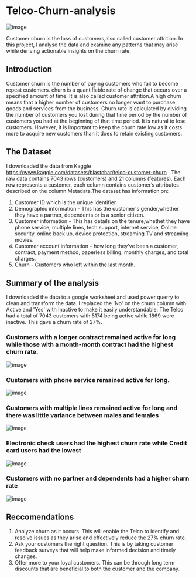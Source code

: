# Telco-Churn-analysis
![image](https://encrypted-tbn0.gstatic.com/images?q=tbn:ANd9GcSdF2Cx3s03z6zgLHICWGdpEmZdTbxhneRgwg&usqp=CAU)

Customer churn is the loss of customers,also called customer attrition. In this project, I analyse the data and examine any patterns that may arise while deriving actionable insights on the churn rate.

## Introduction
Customer churn  is the number of paying customers who fail to become repeat customers. churn is a quantifiable rate of change that occurs over a specified amount of time. It is also called customer attrition.A high churn means that a higher number of customers no longer want to purchase goods and services from the business.
Churn rate is calculated by dividing the number of customers you lost during that time period by the number of customers you had at the beginning of that time period. It is natural to lose customers. However, it is important to keep the churn rate low as it costs more to acquire new customers than it does to retain existing customers. 

## The Dataset

I downloaded the data from Kaggle https://www.kaggle.com/datasets/blastchar/telco-customer-churn . The raw data contains 7043 rows (customers) and 21 columns (features). Each row represents a customer, each column contains customer’s attributes described on the column Metadata.The dataset has information on:
1. Customer ID which is the unique identifier.
2. Demographic information - This has the customer's gender,whether they have a partner, dependents or is a senior citizen.
3. Customer information - This has details on the tenure,whethet they have phone service, multiple lines, tech support, internet service, Online security, online back up, device protection, streaming TV and  streaming movies.
4. Customer account information – how long they’ve been a customer, contract, payment method, paperless billing, monthly charges, and total charges.
5. Churn - Customers who left within the last month.

## Summary of the analysis

I downloaded the data to a google worksheet and used power querry to clean and transform the data. I replaced the 'No' on the churn column with Active and 'Yes' with Inactive to make it easily understandable. The Telco had a total of 7043 customers with 5174 being active while 1869 were inactive. This gave a churn rate of 27%.

### Customers with a longer contract remained active  for long while those with a month-month contract had the highest churn rate.
![image](https://user-images.githubusercontent.com/118395584/233087094-0a371e68-b2f6-45d0-9809-b71909632dfa.png)

### Customers with phone service remained active  for long.
![image](https://user-images.githubusercontent.com/118395584/233087454-443da4fe-8d8d-4682-a959-e99036273c4c.png)

### Customers with multiple lines remained active for long and there was little variance between males and females
![image](https://user-images.githubusercontent.com/118395584/233087638-e6261912-1dc9-49d0-abbf-0324309522ca.png)

### Electronic check users had the highest churn rate while Credit card users had the lowest
![image](https://user-images.githubusercontent.com/118395584/233087848-b71750cf-c9c8-4237-a3a2-547b7404d100.png)

### Customers with no partner and dependents had a higher churn rate
![image](https://user-images.githubusercontent.com/118395584/233088055-0084cace-50e6-423c-bcd9-a2e9811d3848.png)

## Reccomendations

1. Analyze churn as it occurs. This will enable the Telco to identify and resolve issues as they arise and effectively reduce the 27% churn rate.
2. Ask your customers the right question. This is by taking customer feedback surveys that will help make informed decision and timely changes.
3. Offer more to your loyal customers. This can be through long term discounts that are beneficial to both the customer and the company.
